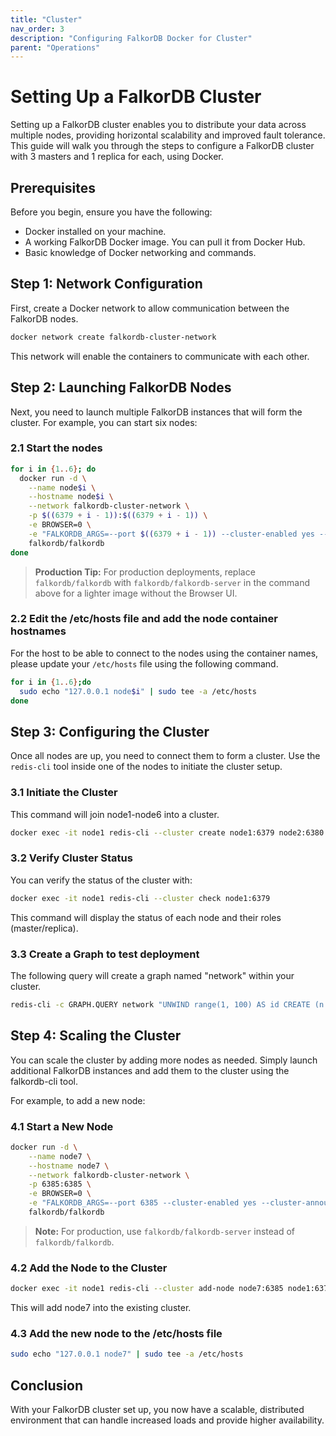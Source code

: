 ```yaml
---
title: "Cluster"
nav_order: 3
description: "Configuring FalkorDB Docker for Cluster"
parent: "Operations"
---
```


# Setting Up a FalkorDB Cluster

Setting up a FalkorDB cluster enables you to distribute your data across multiple nodes, providing horizontal scalability and improved fault tolerance. This guide will walk you through the steps to configure a FalkorDB cluster with 3 masters and 1 replica for each, using Docker.

## Prerequisites

Before you begin, ensure you have the following:

* Docker installed on your machine.
* A working FalkorDB Docker image. You can pull it from Docker Hub.
* Basic knowledge of Docker networking and commands.

## Step 1: Network Configuration

First, create a Docker network to allow communication between the FalkorDB nodes.

```bash
docker network create falkordb-cluster-network
```

This network will enable the containers to communicate with each other.

## Step 2: Launching FalkorDB Nodes

Next, you need to launch multiple FalkorDB instances that will form the cluster. For example, you can start six nodes:

### 2.1 Start the nodes

```bash
for i in {1..6}; do
  docker run -d \
    --name node$i \
    --hostname node$i \
    --network falkordb-cluster-network \
    -p $((6379 + i - 1)):$((6379 + i - 1)) \
    -e BROWSER=0 \
    -e "FALKORDB_ARGS=--port $((6379 + i - 1)) --cluster-enabled yes --cluster-announce-ip node$i --cluster-announce-port $((6379 + i - 1))" \
    falkordb/falkordb
done
```

> **Production Tip:** For production deployments, replace `falkordb/falkordb` with `falkordb/falkordb-server` in the command above for a lighter image without the Browser UI.

### 2.2 Edit the /etc/hosts file and add the node container hostnames

For the host to be able to connect to the nodes using the container names, please update your `/etc/hosts` file using the following command.

```bash
for i in {1..6};do
  sudo echo "127.0.0.1 node$i" | sudo tee -a /etc/hosts
done
```


## Step 3: Configuring the Cluster

Once all nodes are up, you need to connect them to form a cluster. Use the `redis-cli` tool inside one of the nodes to initiate the cluster setup.

### 3.1 Initiate the Cluster

This command will join node1-node6 into a cluster.

```bash
docker exec -it node1 redis-cli --cluster create node1:6379 node2:6380 node3:6381 node4:6382 node5:6383 node6:6384 --cluster-replicas 1 --cluster-yes
```

### 3.2 Verify Cluster Status

You can verify the status of the cluster with:

```bash
docker exec -it node1 redis-cli --cluster check node1:6379
```
This command will display the status of each node and their roles (master/replica).

### 3.3 Create a Graph to test deployment

The following query will create a graph named "network" within your cluster.

```bash
redis-cli -c GRAPH.QUERY network "UNWIND range(1, 100) AS id CREATE (n:Person {id: id, name: 'Person ' + toString(id), age: 20 + id % 50})"
```

## Step 4: Scaling the Cluster

You can scale the cluster by adding more nodes as needed. Simply launch additional FalkorDB instances and add them to the cluster using the falkordb-cli tool.

For example, to add a new node:

### 4.1 Start a New Node

```bash
docker run -d \
    --name node7 \
    --hostname node7 \
    --network falkordb-cluster-network \
    -p 6385:6385 \
    -e BROWSER=0 \
    -e "FALKORDB_ARGS=--port 6385 --cluster-enabled yes --cluster-announce-ip node7 --cluster-announce-port 6385" \
    falkordb/falkordb
```

> **Note:** For production, use `falkordb/falkordb-server` instead of `falkordb/falkordb`.

### 4.2 Add the Node to the Cluster

```bash
docker exec -it node1 redis-cli --cluster add-node node7:6385 node1:6379
```
This will add node7 into the existing cluster.

### 4.3 Add the new node to the /etc/hosts file

```bash
sudo echo "127.0.0.1 node7" | sudo tee -a /etc/hosts
```

## Conclusion

With your FalkorDB cluster set up, you now have a scalable, distributed environment that can handle increased loads and provide higher availability. 